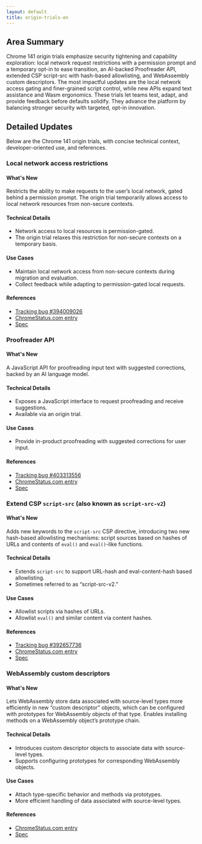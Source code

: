 ```yaml
---
layout: default
title: origin-trials-en
---
```


## Area Summary

Chrome 141 origin trials emphasize security tightening and capability exploration: local network request restrictions with a permission prompt and a temporary opt-in to ease transition, an AI-backed Proofreader API, extended CSP script-src with hash-based allowlisting, and WebAssembly custom descriptors. The most impactful updates are the local network access gating and finer-grained script control, while new APIs expand text assistance and Wasm ergonomics. These trials let teams test, adapt, and provide feedback before defaults solidify. They advance the platform by balancing stronger security with targeted, opt-in innovation.

## Detailed Updates

Below are the Chrome 141 origin trials, with concise technical context, developer-oriented use, and references.

### Local network access restrictions

#### What's New
Restricts the ability to make requests to the user’s local network, gated behind a permission prompt. The origin trial temporarily allows access to local network resources from non-secure contexts.

#### Technical Details
- Network access to local resources is permission-gated.
- The origin trial relaxes this restriction for non-secure contexts on a temporary basis.

#### Use Cases
- Maintain local network access from non-secure contexts during migration and evaluation.
- Collect feedback while adapting to permission-gated local requests.

#### References
- [Tracking bug #394009026](https://issues.chromium.org/issues/394009026)
- [ChromeStatus.com entry](https://chromestatus.com/feature/5152728072060928)
- [Spec](https://wicg.github.io/local-network-access)

### Proofreader API

#### What's New
A JavaScript API for proofreading input text with suggested corrections, backed by an AI language model.

#### Technical Details
- Exposes a JavaScript interface to request proofreading and receive suggestions.
- Available via an origin trial.

#### Use Cases
- Provide in-product proofreading with suggested corrections for user input.

#### References
- [Tracking bug #403313556](https://issues.chromium.org/issues/403313556)
- [ChromeStatus.com entry](https://chromestatus.com/feature/5164677291835392)
- [Spec](https://github.com/webmachinelearning/proofreader-api/blob/main/README.md#full-api-surface-in-web-idl)

### Extend CSP `script-src` (also known as `script-src-v2`)

#### What's New
Adds new keywords to the `script-src` CSP directive, introducing two new hash-based allowlisting mechanisms: script sources based on hashes of URLs and contents of `eval()` and `eval()`-like functions.

#### Technical Details
- Extends `script-src` to support URL-hash and eval-content-hash based allowlisting.
- Sometimes referred to as “script-src-v2.”

#### Use Cases
- Allowlist scripts via hashes of URLs.
- Allowlist `eval()` and similar content via content hashes.

#### References
- [Tracking bug #392657736](https://issues.chromium.org/issues/392657736)
- [ChromeStatus.com entry](https://chromestatus.com/feature/5196368819519488)
- [Spec](https://github.com/w3c/webappsec-csp/pull/784)

### WebAssembly custom descriptors

#### What's New
Lets WebAssembly store data associated with source-level types more efficiently in new “custom descriptor” objects, which can be configured with prototypes for WebAssembly objects of that type. Enables installing methods on a WebAssembly object’s prototype chain.

#### Technical Details
- Introduces custom descriptor objects to associate data with source-level types.
- Supports configuring prototypes for corresponding WebAssembly objects.

#### Use Cases
- Attach type-specific behavior and methods via prototypes.
- More efficient handling of data associated with source-level types.

#### References
- [ChromeStatus.com entry](https://chromestatus.com/feature/6024844719947776)
- [Spec](https://github.com/WebAssembly/custom-descriptors/blob/main/proposals/custom-descriptors/Overview.md)
